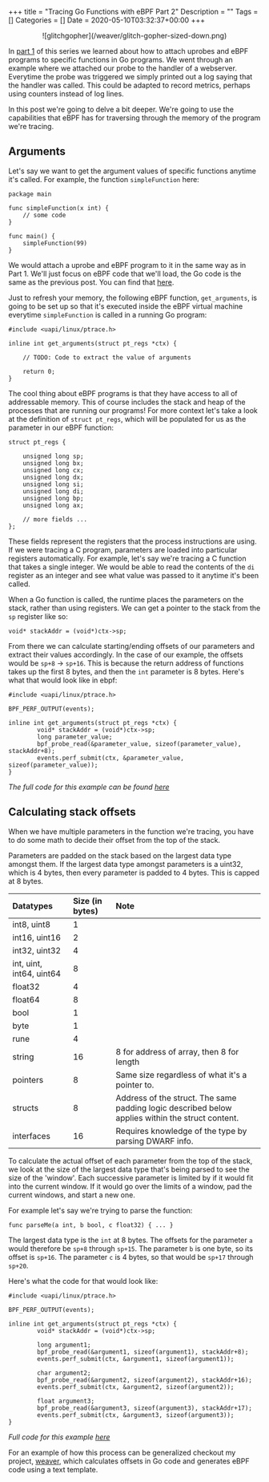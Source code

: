 +++
title = "Tracing Go Functions with eBPF Part 2"
Description = ""
Tags = []
Categories = []
Date = 2020-05-10T03:32:37+00:00
+++

<center>![glitchgopher](/weaver/glitch-gopher-sized-down.png)</center>

In [part 1](/blog/tracing-go-functions-with-ebpf-part-1) of this series we learned about how to attach uprobes and eBPF programs to specific functions in Go programs. We went through an example where we attached our probe to the handler of a webserver. Everytime the probe was triggered we simply printed out a log saying that the handler was called. This could be adapted to record metrics, perhaps using counters instead of log lines.

In this post we're going to delve a bit deeper. We're going to use the capabilities that eBPF has for traversing through the memory of the program we're tracing.

## Arguments

Let's say we want to get the argument values of specific functions anytime it's called. For example, the function `simpleFunction` here:

```
package main

func simpleFunction(x int) {
    // some code
}

func main() {
    simpleFunction(99)
}
```

We would attach a uprobe and eBPF program to it in the same way as in Part 1. We'll just focus on eBPF code that we'll load, the Go code is the same as the previous post. You can find that [here](https://gist.github.com/grantseltzer/f82d5e2471e563f6aaf800ad9cdcf8a1).

Just to refresh your memory, the following eBPF function, `get_arguments`, is going to be set up so that it's executed inside the eBPF virtual machine everytime `simpleFunction` is called in a running Go program:

```
#include <uapi/linux/ptrace.h>

inline int get_arguments(struct pt_regs *ctx) {

    // TODO: Code to extract the value of arguments

    return 0;
}
```

The cool thing about eBPF programs is that they have access to all of addressable memory. This of course includes the stack and heap of the processes that are running our programs! For more context let's take a look at the definition of `struct pt_regs`, which will be populated for us as the parameter in our eBPF function:

```
struct pt_regs {

    unsigned long sp;
	unsigned long bx;
	unsigned long cx;
	unsigned long dx;
	unsigned long si;
	unsigned long di;
	unsigned long bp;
	unsigned long ax;

    // more fields ...
};
```

These fields represent the registers that the process instructions are using. If we were tracing a C program, parameters are loaded into particular registers automatically. For example, let's say we're tracing a C function that takes a single integer. We would be able to read the contents of the `di` register as an integer and see what value was passed to it anytime it's been called.

When a Go function is called, the runtime places the parameters on the stack, rather than using registers. We can get a pointer to the stack from the `sp` register like so:

`void* stackAddr = (void*)ctx->sp;`

From there we can calculate starting/ending offsets of our parameters and extract their values accordingly. In the case of our example, the offsets would be `sp+8` -> `sp+16`. This is because the return address of functions takes up the first 8 bytes, and then the `int` parameter is 8 bytes. Here's what that would look like in ebpf:

```
#include <uapi/linux/ptrace.h>

BPF_PERF_OUTPUT(events);

inline int get_arguments(struct pt_regs *ctx) {
		void* stackAddr = (void*)ctx->sp;
		long parameter_value;
		bpf_probe_read(&parameter_value, sizeof(parameter_value), stackAddr+8); 
		events.perf_submit(ctx, &parameter_value, sizeof(parameter_value));
}
```

<i>The full code for this example can be found [here](https://gist.github.com/grantseltzer/468471da422568cdc0647751c5c08014) </i>

## Calculating stack offsets

When we have multiple parameters in the function we're tracing, you have to do some math to decide their offset from the top of the stack.

Parameters are padded on the stack based on the largest data type amongst them. If the largest data type amongst parameters is a uint32, which is 4 bytes, then every parameter is padded to 4 bytes. This is capped at 8 bytes.

| Datatypes   | Size (in bytes) | Note |
| :---------- | :-------------- | :-------------|
| int8, uint8 | 1 | 
| int16, uint16 | 2 |
| int32, uint32 | 4 |
| int, uint, int64, uint64 | 8 |
| float32 | 4 |
| float64 | 8 |
| bool | 1 |
| byte | 1 | 
| rune | 4 | 
| string | 16 | 8 for address of array, then 8 for length |
| pointers | 8 | Same size regardless of what it's a pointer to.
| structs | 8 | Address of the struct. The same padding logic described below applies within the struct content. |
| interfaces | 16 | Requires knowledge of the type by parsing DWARF info. |

To calculate the actual offset of each parameter from the top of the stack, we look at the size of the largest data type that's being parsed to see the size of the 'window'. Each successive parameter is limited by if it would fit into the current window. If it would go over the limits of a window, pad the current windows, and start a new one.

For example let's say we're trying to parse the function:

```
func parseMe(a int, b bool, c float32) { ... }
```

The largest data type is the `int` at 8 bytes. The offsets for the parameter `a` would therefore be `sp+8` through `sp+15`. The parameter `b` is one byte, so its offset is `sp+16`. The parameter `c` is 4 bytes, so that would be `sp+17` through `sp+20`.

Here's what the code for that would look like:

```
#include <uapi/linux/ptrace.h>

BPF_PERF_OUTPUT(events);

inline int get_arguments(struct pt_regs *ctx) {
		void* stackAddr = (void*)ctx->sp;

		long argument1;
		bpf_probe_read(&argument1, sizeof(argument1), stackAddr+8); 
		events.perf_submit(ctx, &argument1, sizeof(argument1));

		char argument2;
		bpf_probe_read(&argument2, sizeof(argument2), stackAddr+16); 
		events.perf_submit(ctx, &argument2, sizeof(argument2));

		float argument3;
		bpf_probe_read(&argument3, sizeof(argument3), stackAddr+17); 
		events.perf_submit(ctx, &argument3, sizeof(argument3));			
}
```

<i>Full code for this example [here](https://gist.github.com/grantseltzer/76468d7e9ab4644170d15d1a4ae39d99)</i>

For an example of how this process can be generalized checkout my project, [weaver](https://github.com/grantseltzer/weaver), which calculates offsets in Go code and generates eBPF code using a text template.